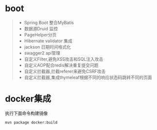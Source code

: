 # boot
>*  Spring Boot 整合MyBatis
>* 数据源Druid 监控
>* PageHelper分页
>* Hibernate validator 集成
>* jackson 日期时间格式化
>* swagger2 api管理
>* 自定义Filter,避免XSS攻击和SQL注入攻击
>* 自定义AOP配合redis解决重复提交问题 
>* 自定义拦截器,拦截referer来避免CSRF攻击
>* 自定义拦截器,集成thymeleaf根据不同的响应状态码跳转不同的页面

# docker集成

执行下面命令构建镜像

```bash
mvn package docker:build
```
